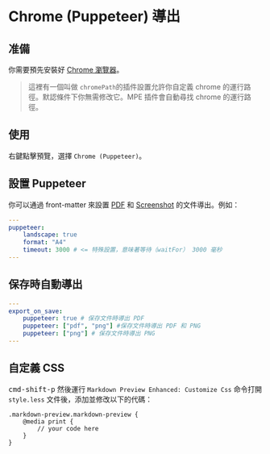 # Chrome (Puppeteer) 導出

## 准備

你需要預先安裝好 [Chrome 瀏覽器](https://www.google.com/chrome/)。

> 這裡有一個叫做 `chromePath`的插件設置允許你自定義 chrome 的運行路徑。默認條件下你無需修改它。MPE 插件會自動尋找 chrome 的運行路徑。

## 使用
右鍵點擊預覽，選擇 `Chrome (Puppeteer)`。

## 設置 Puppeteer
你可以通過 front-matter 來設置 [PDF](https://github.com/GoogleChrome/puppeteer/blob/v1.9.0/docs/api.md#pagepdfoptions) 和 [Screenshot](https://github.com/GoogleChrome/puppeteer/blob/v1.9.0/docs/api.md#pagescreenshotoptions) 的文件導出。例如：

````yaml
---
puppeteer:
    landscape: true
    format: "A4"
    timeout: 3000 # <= 特殊設置，意味著等待（waitFor） 3000 毫秒
---
````

## 保存時自動導出

```yaml
---
export_on_save:
    puppeteer: true # 保存文件時導出 PDF
    puppeteer: ["pdf", "png"] #保存文件時導出 PDF 和 PNG
    puppeteer: ["png"] # 保存文件時導出 PNG
---
```

## 自定義 CSS
<kbd>cmd-shift-p</kbd> 然後運行 `Markdown Preview Enhanced: Customize Css` 命令打開 `style.less` 文件後，添加並修改以下的代碼：

```less
.markdown-preview.markdown-preview {
    @media print {
        // your code here
    }
}
```
